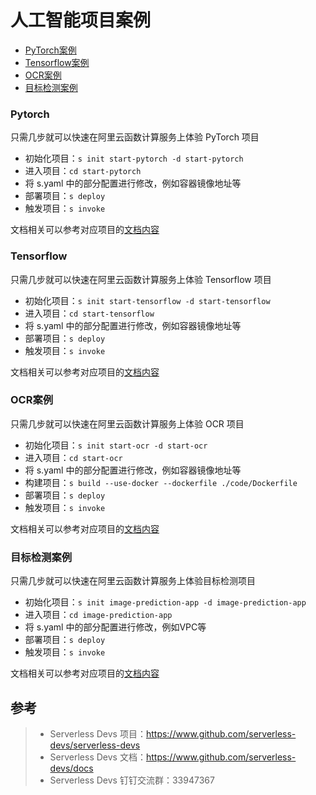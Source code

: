 # 人工智能项目案例

- [PyTorch案例](#Pytorch)
- [Tensorflow案例](#Tensorflow)
- [OCR案例](#OCR案例)
- [目标检测案例](#目标检测案例)

### Pytorch

只需几步就可以快速在阿里云函数计算服务上体验 PyTorch 项目

- 初始化项目：`s init start-pytorch -d start-pytorch`
- 进入项目：`cd start-pytorch`
- 将 s.yaml 中的部分配置进行修改，例如容器镜像地址等
- 部署项目：`s deploy`
- 触发项目：`s invoke`

文档相关可以参考对应项目的[文档内容](./start-pytorch/src)

### Tensorflow

只需几步就可以快速在阿里云函数计算服务上体验 Tensorflow 项目

- 初始化项目：`s init start-tensorflow -d start-tensorflow`
- 进入项目：`cd start-tensorflow`
- 将 s.yaml 中的部分配置进行修改，例如容器镜像地址等
- 部署项目：`s deploy`
- 触发项目：`s invoke`

文档相关可以参考对应项目的[文档内容](./start-tensorflow/src)

### OCR案例

只需几步就可以快速在阿里云函数计算服务上体验 OCR 项目

- 初始化项目：`s init start-ocr -d start-ocr`
- 进入项目：`cd start-ocr`
- 将 s.yaml 中的部分配置进行修改，例如容器镜像地址等
- 构建项目：`s build --use-docker --dockerfile ./code/Dockerfile`
- 部署项目：`s deploy`
- 触发项目：`s invoke`

文档相关可以参考对应项目的[文档内容](./start-ocr/src)

### 目标检测案例

只需几步就可以快速在阿里云函数计算服务上体验目标检测项目

- 初始化项目：`s init image-prediction-app -d image-prediction-app`
- 进入项目：`cd image-prediction-app`
- 将 s.yaml 中的部分配置进行修改，例如VPC等
- 部署项目：`s deploy`
- 触发项目：`s invoke`

文档相关可以参考对应项目的[文档内容](./image-prediction-app/src)

## 参考

> - Serverless Devs 项目：https://www.github.com/serverless-devs/serverless-devs
> - Serverless Devs 文档：https://www.github.com/serverless-devs/docs
> - Serverless Devs 钉钉交流群：33947367
